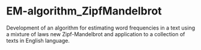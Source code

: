 # EM-algorithm_ZipfMandelbrot
Development of an algorithm for estimating word frequencies in a text using a mixture of laws new Zipf-Mandelbrot and application to a collection of texts in English language.
